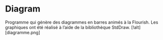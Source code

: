 # Diagram
Programme qui génère des diagrammes en barres animés à la Flourish. Les graphiques ont été réalisé à l’aide de la bibliothèque StdDraw.
[!alt] [diagramme.png]
